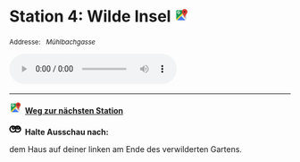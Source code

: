 # Station 4: Wilde Insel  <a href="https://www.google.com/maps/dir/?api=1&travelmode=walking&destination=47.7994124,13.0220549"><img src="https://github.com/kipppunkte/kipppunkte/raw/gh-pages/assets/google-maps.svg" width="24" height="24"></a>

<small>Addresse:<em style="margin-left: 10px">Mühlbachgasse</em></small>





<audio controls>
    <source src="https://github.com/kipppunkte/kipppunkte/raw/gh-pages/assets/4_Wilde Insel.mp3" type="audio/mpeg">
    Your browser does not support the audio tag.
</audio>





____

<a href="https://www.google.com/maps/dir/?api=1&travelmode=walking&destination=47.8004857,13.021386"><img src="https://github.com/kipppunkte/kipppunkte/raw/gh-pages/assets/google-maps.svg" style="height: 1.5em;margin-right: 0.5em"></a>**[Weg zur nächsten Station](https://www.google.com/maps/dir/?api=1&travelmode=walking&destination=47.8004857,13.021386)**



<img src="https://github.com/kipppunkte/kipppunkte/raw/gh-pages/assets/eyes.svg" style="height: 1.5em;background: white;margin-right: 0.5em">**Halte Ausschau nach:**

dem Haus auf deiner linken am Ende des verwilderten Gartens.